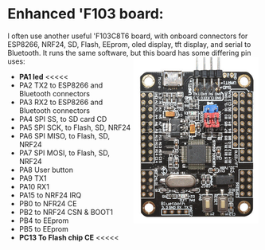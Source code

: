 # Enhanced 'F103 board:

I often use another useful 'F103C8T6 board, with onboard connectors for ESP8266, NRF24, SD, Flash, EEprom, oled display, tft display, and serial to Bluetooth.
It runs the same software, but this board has some differing pin uses:<img align="right" src="images/x44.png">
 - __PA1 led__   <<<<<
 - PA2 TX2 to ESP8266 and Bluetooth connectors
 - PA3 RX2 to ESP8266 and Bluetooth connectors 
 - PA4 SPI SS, to SD card CD
 - PA5 SPI SCK, to Flash, SD, NRF24
 - PA6 SPI MISO, to Flash, SD, NRF24
 - PA7 SPI MOSI, to Flash, SD, NRF24
 - PA8 User button
 - PA9 TX1
 - PA10 RX1
 - PA15 to NRF24 IRQ
 - PB0 to NFR24 CE
 - PB2 to NRF24 CSN & BOOT1
 - PB4 to EEprom
 - PB5 to EEprom
 - __PC13 To Flash chip CE__   <<<<<

